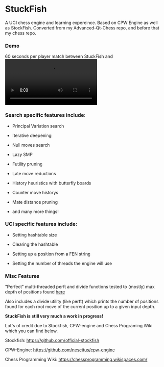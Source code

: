 # StuckFish
A UCI chess engine and learning expereince. Based on CPW Engine as well as StockFish. Converted from my Advanced-Qt-Chess repo, and before that my chess repo.


### Demo
60 seconds per player match between StuckFish and 
![Video of Match](https://raw.githubusercontent.com/MaxCarlson/StuckFish/master/Images/StuckFish.webm)


### Search specific features include:

* Principal Variation search
* Iterative deepening

* Null moves search

* Lazy SMP

* Futility pruning

* Late move reductions

* History heuristics with butterfly boards

* Counter move historys

* Mate distance pruning

* and many more things!


### UCI specific features include:

* Setting hashtable size

* Clearing the hashtable

* Setting up a position from a FEN string

* Setting the number of threads the engine will use


### Misc Features

"Perfect" multi-threaded perft and divide functions tested to (mostly) max depth of positions found [here](https://chessprogramming.wikispaces.com/Perft+Results#Initial%20Position-Perft%2013)

Also includes a divide utility (like perft) which prints the number of positions found for each root move of the current position up to a given input depth.


**StuckFish is still very much a work in progress!**



Lot's of credit due to Stockfish, CPW-engine and Chess Programing Wiki which you can find below.

Stockfish:              https://github.com/official-stockfish

CPW-Engine:             https://github.com/nescitus/cpw-engine

Chess Programming Wiki: https://chessprogramming.wikispaces.com/


